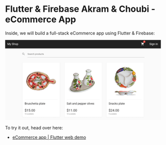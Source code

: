 # Flutter & Firebase Akram & Choubi - eCommerce App

Inside, we will build a full-stack eCommerce app using Flutter & Firebase:

![eCommerce App Preview](/.github/images/ecommerce-app-preview.png)

To try it out, head over here:

- [eCommerce app | Flutter web demo](https://ecommerce-app-scratch.web.app/)

